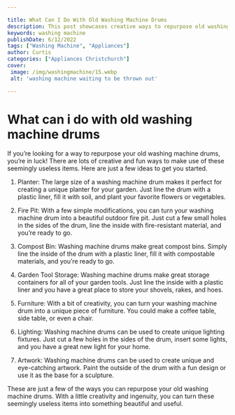 ```yaml
---

title: What Can I Do With Old Washing Machine Drums
description: This post showcases creative ways to repurpose old washing machine drums, from making a swing to using them as planters.
keywords: washing machine
publishDate: 6/12/2022
tags: ["Washing Machine", "Appliances"]
author: Curtis
categories: ["Appliances Christchurch"]
cover: 
 image: /img/washingmachine/15.webp
 alt: 'washing machine waiting to be thrown out'

---
```


# What can i do with old washing machine drums

If you’re looking for a way to repurpose your old washing machine drums, you’re in luck! There are lots of creative and fun ways to make use of these seemingly useless items. Here are just a few ideas to get you started.

1. Planter: The large size of a washing machine drum makes it perfect for creating a unique planter for your garden. Just line the drum with a plastic liner, fill it with soil, and plant your favorite flowers or vegetables.

2. Fire Pit: With a few simple modifications, you can turn your washing machine drum into a beautiful outdoor fire pit. Just cut a few small holes in the sides of the drum, line the inside with fire-resistant material, and you’re ready to go.

3. Compost Bin: Washing machine drums make great compost bins. Simply line the inside of the drum with a plastic liner, fill it with compostable materials, and you’re ready to go.

4. Garden Tool Storage: Washing machine drums make great storage containers for all of your garden tools. Just line the inside with a plastic liner and you have a great place to store your shovels, rakes, and hoes.

5. Furniture: With a bit of creativity, you can turn your washing machine drum into a unique piece of furniture. You could make a coffee table, side table, or even a chair.

6. Lighting: Washing machine drums can be used to create unique lighting fixtures. Just cut a few holes in the sides of the drum, insert some lights, and you have a great new light for your home.

7. Artwork: Washing machine drums can be used to create unique and eye-catching artwork. Paint the outside of the drum with a fun design or use it as the base for a sculpture.

These are just a few of the ways you can repurpose your old washing machine drums. With a little creativity and ingenuity, you can turn these seemingly useless items into something beautiful and useful.